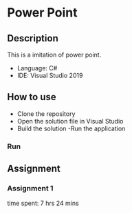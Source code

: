 # Power Point

## Description

This is a imitation of power point.

- Language: C#
- IDE: Visual Studio 2019

## How to use

- Clone the repository
- Open the solution file in Visual Studio
- Build the solution
-Run the application

### Run

## Assignment

### Assignment 1

time spent: 7 hrs 24 mins